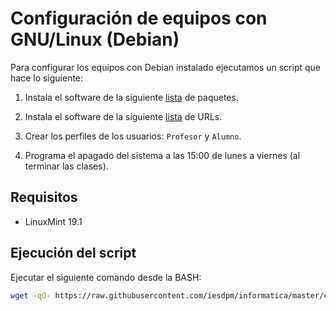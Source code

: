 ﻿# Configuración de equipos con GNU/Linux (Debian)

Para configurar los equipos con Debian instalado ejecutamos un script que hace lo siguiente:

1. Instala el software de la siguiente [lista](packages.txt) de paquetes.

2. Instala el software de la siguiente [lista](urls.txt) de URLs.

2. Crear los perfiles de los usuarios: `Profesor` y `Alumno`.

3. Programa el apagado del sistema a las 15:00 de lunes a viernes (al terminar las clases).

## Requisitos

* LinuxMint 19.1

## Ejecución del script

Ejecutar el siguiente comando desde la BASH:

```bash
wget -qO- https://raw.githubusercontent.com/iesdpm/informatica/master/config/linux/config-computer.sh | sudo bash
```
